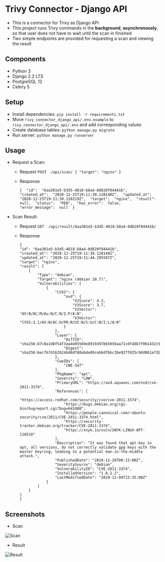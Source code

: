 
# Trivy Connector - Django API

* This is a connector for Trivy as Django API
* This project runs Trivy commands in the **background**, **asynchronously**, so that user does not have to wait until the scan in finished
* Two simple endpoints are provided for requesting a scan and viewing the result

## Components

* Python 3
* Django 2.2 LTS
* PostgreSQL 12
* Celery 5

## Setup

* Install dependencies: `pip install -r requirements.txt`
* Move `rivy_connector_django_api/.env.example` to `rivy_connector_django_api/.env` and add corresponding values
* Create database tables: `python manage.py migrate`
* Run server: `python manage.py runserver`

## Usage

* Request a Scan:
	* Request
				```
				POST  /api/scan/
				{
				"target": "nginx"
				}
			```
	
	* Response
		```
		{  "id":  "6aa301e5-b3d5-4818-b8a4-0d820f04441b",  "created_at":  "2020-12-25T19:11:39.128140Z",  "updated_at":  "2020-12-25T19:11:39.128219Z",  "target":  "nginx",  "result":  null,  "status":  "PEN",  "has_error":  false,  "error_message":  null  }
		```

* Scan Result:
	* Request
		```GET  /api/result/6aa301e5-b3d5-4818-b8a4-0d820f04441b/```

	* Response
		```
		{
	    "id": "6aa301e5-b3d5-4818-b8a4-0d820f04441b",
	    "created_at": "2020-12-25T19:11:39.128140Z",
	    "updated_at": "2020-12-25T19:11:44.295597Z",
	    "target": "nginx",
	    "result": [
	        {
	            "Type": "debian",
	            "Target": "nginx (debian 10.7)",
	            "Vulnerabilities": [
	                {
	                    "CVSS": {
	                        "nvd": {
	                            "V2Score": 4.3,
	                            "V3Score": 3.7,
	                            "V2Vector": "AV:N/AC:M/Au:N/C:N/I:P/A:N",
	                            "V3Vector": "CVSS:3.1/AV:N/AC:H/PR:N/UI:N/S:U/C:N/I:L/A:N"
	                        }
	                    },
	                    "Layer": {
	                        "DiffID": "sha256:87c8a1d8f54f3aa4e05569e8919397b65056aa71cdf48b7f061432c98475eee9",
	                        "Digest": "sha256:6ec7b7d162b24bd6df88abde89ceb6d7bbc2be927f025c9dd061af2b0c328cfe"
	                    },
	                    "CweIDs": [
	                        "CWE-347"
	                    ],
	                    "PkgName": "apt",
	                    "Severity": "LOW",
	                    "PrimaryURL": "https://avd.aquasec.com/nvd/cve-2011-3374",
	                    "References": [
	                        "https://access.redhat.com/security/cve/cve-2011-3374",
	                        "https://bugs.debian.org/cgi-bin/bugreport.cgi?bug=642480",
	                        "https://people.canonical.com/~ubuntu-security/cve/2011/CVE-2011-3374.html",
	                        "https://security-tracker.debian.org/tracker/CVE-2011-3374",
	                        "https://snyk.io/vuln/SNYK-LINUX-APT-116518"
	                    ],
	                    "Description": "It was found that apt-key in apt, all versions, do not correctly validate gpg keys with the master keyring, leading to a potential man-in-the-middle attack.",
	                    "PublishedDate": "2019-11-26T00:15:00Z",
	                    "SeveritySource": "debian",
	                    "VulnerabilityID": "CVE-2011-3374",
	                    "InstalledVersion": "1.8.2.2",
	                    "LastModifiedDate": "2019-12-04T15:35:00Z"
	                }
	            ]
	        }
	    ]
		}
		```


## Screenshots

* Scan

![Scan](https://i.ibb.co/CPr2Scf/trivy-connector-scan-request.png)


* Result

![Result](https://i.ibb.co/CPr2Scf/trivy-connector-scan-request.png)
